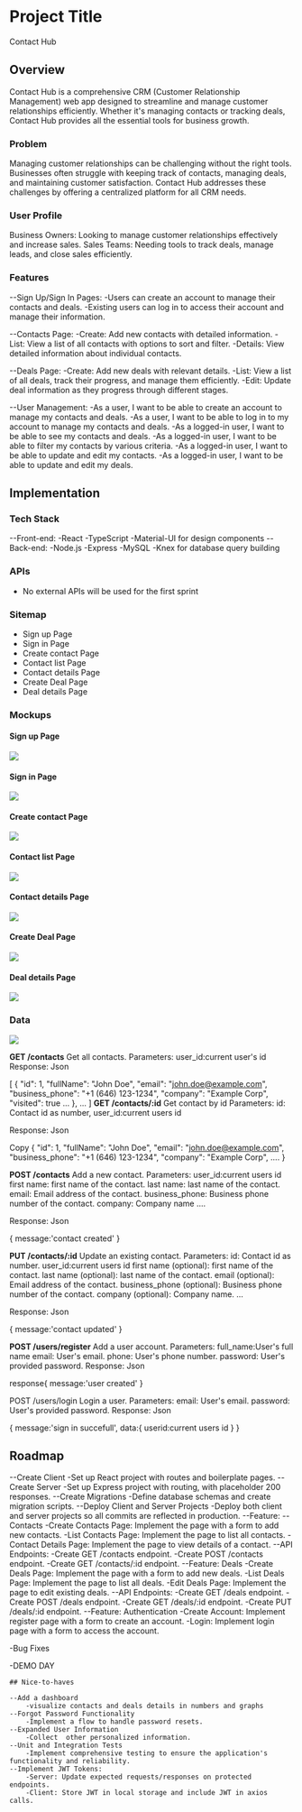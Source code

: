# Project Title
Contact Hub

## Overview

Contact Hub is a comprehensive CRM (Customer Relationship Management) web app designed to streamline and 
manage customer relationships efficiently. Whether it's managing contacts or tracking deals, 
Contact Hub provides all the essential tools for business growth.

### Problem

Managing customer relationships can be challenging without the right tools. Businesses often struggle with keeping track of contacts, 
managing deals, and maintaining customer satisfaction. Contact Hub addresses these challenges by offering a centralized platform for all CRM needs.

### User Profile

Business Owners: Looking to manage customer relationships effectively and increase sales.
Sales Teams: Needing tools to track deals, manage leads, and close sales efficiently.

### Features

--Sign Up/Sign In Pages:
    -Users can create an account to manage their contacts and deals.
    -Existing users can log in to access their account and manage their information.

--Contacts Page:
    -Create: Add new contacts with detailed information.
    -List: View a list of all contacts with options to sort and filter.
    -Details: View detailed information about individual contacts.

--Deals Page:
    -Create: Add new deals with relevant details.
    -List: View a list of all deals, track their progress, and manage them efficiently.
    -Edit: Update deal information as they progress through different stages.

--User Management:
    -As a user, I want to be able to create an account to manage my contacts and deals.
    -As a user, I want to be able to log in to my account to manage my contacts and deals.
    -As a logged-in user, I want to be able to see my contacts and deals.
    -As a logged-in user, I want to be able to filter my contacts by various criteria.
    -As a logged-in user, I want to be able to update and edit my contacts.
    -As a logged-in user, I want to be able to update and edit my deals.

## Implementation

### Tech Stack

--Front-end:
    -React
    -TypeScript
    -Material-UI for design components
--Back-end:
    -Node.js
    -Express
    -MySQL
    -Knex for database query building

### APIs

- No external APIs will be used for the first sprint

### Sitemap

- Sign up Page
- Sign in Page
- Create contact Page
- Contact list Page
- Contact details Page
- Create Deal Page
- Deal details Page

### Mockups

#### Sign up Page
![](sign_up.png)

#### Sign in Page
![](sign_in.png)

#### Create contact Page
![](contact-create.png)

#### Contact list Page
![](contact-list.png)

#### Contact details Page
![](contact-detail.png)

#### Create Deal Page
![](deal-create.png)

#### Deal details Page
![](deal-details.png)


### Data

![](sql-diagram.png)

**GET /contacts**
Get all contacts.
Parameters:
user_id:current user's id
Response:
Json


[
  {
    "id": 1,
    "fullName": "John Doe",
    "email": "john.doe@example.com",
    "business_phone": "+1 (646) 123-1234",
    "company": "Example Corp",
    "visited": true
    ...
  },
  ...
]
**GET /contacts/:id**
Get contact by id
Parameters:
id: Contact id as number,
user_id:current users id

Response:
Json

Copy
{
  "id": 1,
  "fullName": "John Doe",
  "email": "john.doe@example.com",
  "business_phone": "+1 (646) 123-1234",
  "company": "Example Corp",
  ....
}

**POST /contacts**
Add a new contact.
Parameters:
user_id:current users id
first name: first name of the contact.
last name: last name of the contact.
email: Email address of the contact.
business_phone: Business phone number of the contact.
company: Company name
....

Response:
Json


{
    message:'contact created'
}

**PUT /contacts/:id**
Update an existing contact.
Parameters:
id: Contact id as number.
user_id:current users id
first name (optional): first name of the contact.
last name (optional): last name of the contact.
email (optional): Email address of the contact.
business_phone (optional): Business phone number of the contact.
company (optional): Company name.
...

Response:
Json

{
    message:'contact updated'
}



**POST /users/register**
Add a user account.
Parameters:
full_name:User's full name
email: User's email.
phone: User's phone number.
password: User's provided password.
Response:
Json

response{
    message:'user created'
}

POST /users/login
Login a user.
Parameters:
email: User's email.
password: User's provided password.
Response:
Json

{
    message:'sign in succefull',
    data:{
        userid:current users id
    }
}



## Roadmap


--Create Client
    -Set up React project with routes and boilerplate pages.
--Create Server
    -Set up Express project with routing, with placeholder 200 responses.
--Create Migrations
    -Define database schemas and create migration scripts.
--Deploy Client and Server Projects
    -Deploy both client and server projects so all commits are reflected in production.
--Feature: 
    --Contacts
        -Create Contacts Page: Implement the page with a form to add new contacts.
        -List Contacts Page: Implement the page to list all contacts.
        -Contact Details Page: Implement the page to view details of a contact.
    --API Endpoints:
        -Create GET /contacts endpoint.
        -Create POST /contacts endpoint.
        -Create GET /contacts/:id endpoint.
    --Feature: Deals
        -Create Deals Page: Implement the page with a form to add new deals.
        -List Deals Page: Implement the page to list all deals.
        -Edit Deals Page: Implement the page to edit existing deals.
    --API Endpoints:
        -Create GET /deals endpoint.
        -Create POST /deals endpoint.
        -Create GET /deals/:id endpoint.
        -Create PUT /deals/:id endpoint.
    --Feature: Authentication
        -Create Account: Implement register page with a form to create an account.
        -Login: Implement login page with a form to access the account.
        
-Bug Fixes

-DEMO DAY

    ## Nice-to-haves

    --Add a dashboard
        -visualize contacts and deals details in numbers and graphs
    --Forgot Password Functionality
        -Implement a flow to handle password resets.
    --Expanded User Information
        -Collect  other personalized information.
    --Unit and Integration Tests
        -Implement comprehensive testing to ensure the application's functionality and reliability.
    --Implement JWT Tokens:
        -Server: Update expected requests/responses on protected endpoints.
        -Client: Store JWT in local storage and include JWT in axios calls.